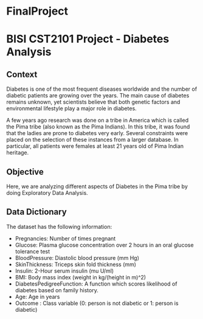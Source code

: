 # FinalProject
# BISI CST2101 Project - Diabetes Analysis

Context
---------------

Diabetes is one of the most frequent diseases worldwide and the number of diabetic patients are growing over the years. The main cause of diabetes remains unknown, yet scientists believe that both genetic factors and environmental lifestyle play a major role in diabetes.

A few years ago research was done on a tribe in America which is called the Pima tribe (also known as the Pima Indians). In this tribe, it was found that the ladies are prone to diabetes very early. Several constraints were placed on the selection of these instances from a larger database. In particular, all patients were females at least 21 years old of Pima Indian heritage. 

Objective
-----------------

Here, we are analyzing different aspects of Diabetes in the Pima tribe by doing Exploratory Data Analysis.

Data Dictionary
-------------------------

The dataset has the following information:

* Pregnancies: Number of times pregnant
* Glucose: Plasma glucose concentration over 2 hours in an oral glucose tolerance test
* BloodPressure: Diastolic blood pressure (mm Hg)
* SkinThickness: Triceps skin fold thickness (mm)
* Insulin: 2-Hour serum insulin (mu U/ml)
* BMI: Body mass index (weight in kg/(height in m)^2)
* DiabetesPedigreeFunction: A function which scores likelihood of diabetes based on family history.
* Age: Age in years
* Outcome : Class variable (0: person is not diabetic or 1: person is diabetic)
